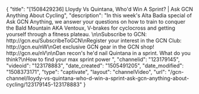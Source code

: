 {
    "title": "[1508429236] Lloydy Vs Quintana, Who'd Win A Sprint? | Ask GCN Anything About Cycling",
    "description": "In this week's Alta Badia special of Ask GCN Anything, we answer your questions on how to train to conquer the Bald Mountain AKA Ventoux, V-brakes for cyclocross and getting yourself through a fitness plateau. \n\nSubscribe to GCN: http:\/\/gcn.eu\/SubscribeToGCN\nRegister your interest in the GCN Club: http:\/\/gcn.eu\/nW\nGet exclusive GCN gear in the GCN shop! http:\/\/gcn.eu\/nV\n\nDan recon's he'd nail Quintana in a sprint. What do you think?\nHow to find your max sprint power ",
    "channelid": "123179145",
    "videoid": "123178883",
    "date_created": "1505491205",
    "date_modified": "1508373171",
    "type": "captivate",
    "layout": "channelVideo",
    "url": "\/gcn-channel\/lloydy-vs-quintana-who-d-win-a-sprint-ask-gcn-anything-about-cycling\/123179145-123178883"
}